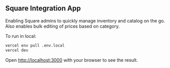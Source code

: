 ## Square Integration App

Enabling Square admins to quickly manage inventory and catalog on the go. Also enables bulk editing of prices based on category.

To run in local:

```bash
vercel env pull .env.local
vercel dev
```

Open [http://localhost:3000](http://localhost:3000) with your browser to see the result.